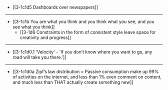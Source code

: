 - [[3-1c1d5 Dashboards over newspapers]]
---
- [[3-1c1b You are what you think and you think what you see, and you see what you think]]
  - [[3-1d6 Constraints in the form of consistent style leave space for creativity and progress]]
---
- [[3-1c1d0.1 'Velocity' - 'If you don’t know where you want to go, any road will take you there.']]
---
- [[3-1c1d0a Zipf’s law distribution = Passive consumption make up 99% of activities on the internet, and less than 1% even comment on content, and much less than THAT actually create something new]]
